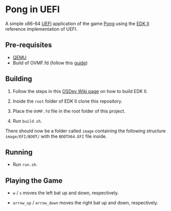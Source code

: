 # Pong in UEFI

A simple x86-64 [UEFI](https://wiki.osdev.org/UEFI) application of the game [Pong](https://en.wikipedia.org/wiki/Pong) using the [EDK II](https://github.com/tianocore/edk2) reference implementation of UEFI.

## Pre-requisites

- [QEMU](https://qemu.org)
- Build of OVMF.fd (follow this [guide](https://github.com/tianocore/tianocore.github.io/wiki/How-to-run-OVMF))

## Building

1. Follow the steps in this [OSDev Wiki page](https://wiki.osdev.org/EDK2#Building_EDK2's_base) on how to build EDK II.

2. Inside the `root` folder of EDK II clone this repository.

3. Place the `OVMF.fd` file in the root folder of this project.

4. Run `build.sh`.

There should now be a folder called `image` containing the following structure `image/EFI/BOOT/` with the `BOOTX64.EFI` file inside.

## Running

- Run `run.sh`.

## Playing the Game

- `w` / `s` moves the left bat up and down, respectively.

- `arrow_up` / `arrow_down` moves the right bat up and down, respectively.
